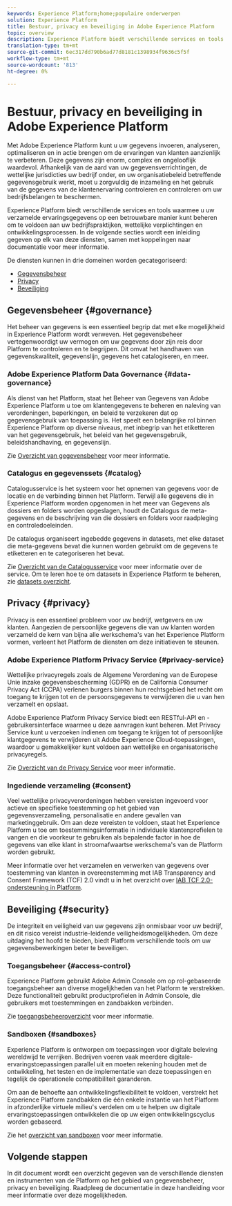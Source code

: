 ```yaml
---
keywords: Experience Platform;home;populaire onderwerpen
solution: Experience Platform
title: Bestuur, privacy en beveiliging in Adobe Experience Platform
topic: overview
description: Experience Platform biedt verschillende services en tools waarmee u uw verzamelde ervaringsgegevens op een betrouwbare manier kunt beheren en waarmee u zich aan uw bedrijfspraktijken, wettelijke verplichtingen en ontwikkelingsproces kunt houden.
translation-type: tm+mt
source-git-commit: 6ec317dd790b6ad77d8181c1398934f9636c5f5f
workflow-type: tm+mt
source-wordcount: '813'
ht-degree: 0%

---
```



# Bestuur, privacy en beveiliging in Adobe Experience Platform

Met Adobe Experience Platform kunt u uw gegevens invoeren, analyseren, optimaliseren en in actie brengen om de ervaringen van klanten aanzienlijk te verbeteren. Deze gegevens zijn enorm, complex en ongelooflijk waardevol. Afhankelijk van de aard van uw gegevensverrichtingen, de wettelijke jurisdicties uw bedrijf onder, en uw organisatiebeleid betreffende gegevensgebruik werkt, moet u zorgvuldig de inzameling en het gebruik van de gegevens van de klantenervaring controleren en controleren om uw bedrijfsbelangen te beschermen.

Experience Platform biedt verschillende services en tools waarmee u uw verzamelde ervaringsgegevens op een betrouwbare manier kunt beheren om te voldoen aan uw bedrijfspraktijken, wettelijke verplichtingen en ontwikkelingsprocessen. In de volgende secties wordt een inleiding gegeven op elk van deze diensten, samen met koppelingen naar documentatie voor meer informatie.

De diensten kunnen in drie domeinen worden gecategoriseerd:

* [Gegevensbeheer](#governance)
* [Privacy](#privacy)
* [Beveiliging](#security)

## Gegevensbeheer {#governance}

Het beheer van gegevens is een essentieel begrip dat met elke mogelijkheid in Experience Platform wordt verweven. Het gegevensbeheer vertegenwoordigt uw vermogen om uw gegevens door zijn reis door Platform te controleren en te begrijpen. Dit omvat het handhaven van gegevenskwaliteit, gegevenslijn, gegevens het catalogiseren, en meer.

### Adobe Experience Platform Data Governance {#data-governance}

Als dienst van het Platform, staat het Beheer van Gegevens van Adobe Experience Platform u toe om klantengegevens te beheren en naleving van verordeningen, beperkingen, en beleid te verzekeren dat op gegevensgebruik van toepassing is. Het speelt een belangrijke rol binnen Experience Platform op diverse niveaus, met inbegrip van het etiketteren van het gegevensgebruik, het beleid van het gegevensgebruik, beleidshandhaving, en gegevenslijn.

Zie [Overzicht van gegevensbeheer](../../data-governance/home.md) voor meer informatie.

### Catalogus en gegevenssets {#catalog}

Catalogusservice is het systeem voor het opnemen van gegevens voor de locatie en de verbinding binnen het Platform. Terwijl alle gegevens die in Experience Platform worden opgenomen in het meer van Gegevens als dossiers en folders worden opgeslagen, houdt de Catalogus de meta-gegevens en de beschrijving van die dossiers en folders voor raadpleging en controledoeleinden.

De catalogus organiseert ingebedde gegevens in datasets, met elke dataset die meta-gegevens bevat die kunnen worden gebruikt om de gegevens te etiketteren en te categoriseren het bevat.

Zie [Overzicht van de Catalogusservice](../../catalog/home.md) voor meer informatie over de service. Om te leren hoe te om datasets in Experience Platform te beheren, zie [datasets overzicht](../../catalog/datasets/overview.md).

## Privacy {#privacy}

Privacy is een essentieel probleem voor uw bedrijf, wetgevers en uw klanten. Aangezien de persoonlijke gegevens die van uw klanten worden verzameld de kern van bijna alle werkschema&#39;s van het Experience Platform vormen, verleent het Platform de diensten om deze initiatieven te steunen.

### Adobe Experience Platform Privacy Service {#privacy-service}

Wettelijke privacyregels zoals de Algemene Verordening van de Europese Unie inzake gegevensbescherming (GDPR) en de California Consumer Privacy Act (CCPA) verlenen burgers binnen hun rechtsgebied het recht om toegang te krijgen tot en de persoonsgegevens te verwijderen die u van hen verzamelt en opslaat.

Adobe Experience Platform Privacy Service biedt een RESTful-API en -gebruikersinterface waarmee u deze aanvragen kunt beheren. Met Privacy Service kunt u verzoeken indienen om toegang te krijgen tot of persoonlijke klantgegevens te verwijderen uit Adobe Experience Cloud-toepassingen, waardoor u gemakkelijker kunt voldoen aan wettelijke en organisatorische privacyregels.

Zie [Overzicht van de Privacy Service](../../privacy-service/home.md) voor meer informatie.

### Ingediende verzameling {#consent}

Veel wettelijke privacyverordeningen hebben vereisten ingevoerd voor actieve en specifieke toestemming op het gebied van gegevensverzameling, personalisatie en andere gevallen van marketinggebruik. Om aan deze vereisten te voldoen, staat het Experience Platform u toe om toestemmingsinformatie in individuele klantenprofielen te vangen en die voorkeur te gebruiken als bepalende factor in hoe de gegevens van elke klant in stroomafwaartse werkschema&#39;s van de Platform worden gebruikt.

Meer informatie over het verzamelen en verwerken van gegevens over toestemming van klanten in overeenstemming met IAB Transparency and Consent Framework (TCF) 2.0 vindt u in het overzicht over [IAB TCF 2.0-ondersteuning in Platform](./consent/iab/overview.md).

<!-- For more information on the consent collection process using the Adobe standard, see the [consent collection overview]. -->

## Beveiliging {#security}

De integriteit en veiligheid van uw gegevens zijn onmisbaar voor uw bedrijf, en dit risico vereist industrie-leidende veiligheidsmogelijkheden. Om deze uitdaging het hoofd te bieden, biedt Platform verschillende tools om uw gegevensbewerkingen beter te beveiligen.

### Toegangsbeheer {#access-control}

Experience Platform gebruikt Adobe Admin Console om op rol-gebaseerde toegangsbeheer aan diverse mogelijkheden van het Platform te verstrekken. Deze functionaliteit gebruikt productprofielen in Admin Console, die gebruikers met toestemmingen en zandbakken verbinden.

Zie [toegangsbeheeroverzicht](../../access-control/home.md) voor meer informatie.

### Sandboxen {#sandboxes}

Experience Platform is ontworpen om toepassingen voor digitale beleving wereldwijd te verrijken. Bedrijven voeren vaak meerdere digitale-ervaringstoepassingen parallel uit en moeten rekening houden met de ontwikkeling, het testen en de implementatie van deze toepassingen en tegelijk de operationele compatibiliteit garanderen.

Om aan de behoefte aan ontwikkelingsflexibiliteit te voldoen, verstrekt het Experience Platform zandbakken die één enkele instantie van het Platform in afzonderlijke virtuele milieu&#39;s verdelen om u te helpen uw digitale ervaringstoepassingen ontwikkelen die op uw eigen ontwikkelingscyclus worden gebaseerd.

Zie het [overzicht van sandboxen](../../sandboxes/home.md) voor meer informatie.

## Volgende stappen

In dit document wordt een overzicht gegeven van de verschillende diensten en instrumenten van de Platform op het gebied van gegevensbeheer, privacy en beveiliging. Raadpleeg de documentatie in deze handleiding voor meer informatie over deze mogelijkheden.